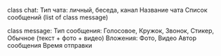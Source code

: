class chat:
    Тип чата: личный, беседа, канал
    Название чата
    Список сообщений (list of class message)

class message:
    Тип сообщения: Голосовое, Кружок, Звонок, Стикер, Обычное (текст + фото + видео)
    Вложения: Фото, Видео
    Автор сообщения
    Время отправки
